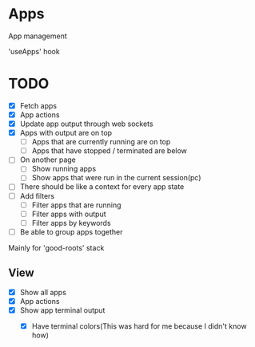 # Apps

App management

'useApps' hook

# TODO

- [x] Fetch apps
- [x] App actions
- [x] Update app output through web sockets
- [x] Apps with output are on top
    - [ ] Apps that are currently running are on top
    - [ ] Apps that have stopped / terminated are below
- [ ] On another page
    - [ ] Show running apps
    - [ ] Show apps that were run in the current session(pc)
- [ ] There should be like a context for every app state
- [ ] Add filters
    - [ ] Filter apps that are running
    - [ ] Filter apps with output
    - [ ] Filter apps by keywords
- [ ] Be able to group apps together

Mainly for 'good-roots' stack

## View

- [x] Show all apps
- [x] App actions
- [x] Show app terminal output
    - [x] Have terminal colors(This was hard for me because I didn't know how)

